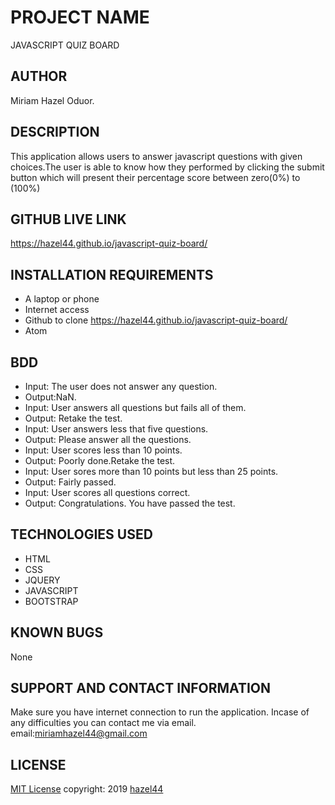 # PROJECT NAME
JAVASCRIPT QUIZ BOARD
## AUTHOR
Miriam Hazel Oduor.
## DESCRIPTION
This application allows users to answer javascript questions with given choices.The user is
able to know how they performed by clicking the submit button which will present their percentage score
between zero(0%) to (100%)
## GITHUB LIVE LINK
https://hazel44.github.io/javascript-quiz-board/
## INSTALLATION REQUIREMENTS
* A laptop or phone
* Internet access
* Github to clone https://hazel44.github.io/javascript-quiz-board/
* Atom
## BDD
* Input: The user does not answer any question.
* Output:NaN.
* Input: User answers all questions but fails all of them.
* Output: Retake the test.
* Input: User answers less that five questions.
* Output: Please answer all the questions.
* Input: User scores less than 10 points.
* Output: Poorly done.Retake the test.
* Input: User sores more than 10 points but less than 25 points.
* Output: Fairly passed.
* Input: User scores all questions correct.
* Output: Congratulations. You have passed the test.
## TECHNOLOGIES USED
* HTML
* CSS
* JQUERY
* JAVASCRIPT
* BOOTSTRAP
## KNOWN BUGS
None
## SUPPORT AND CONTACT INFORMATION
Make sure you have internet connection to run the application.
Incase of any difficulties you can contact me via email.
email:miriamhazel44@gmail.com
## LICENSE
[MIT License](https://choosealicense.com/licenses/mit/#) copyright: 2019 [hazel44](https://github.com/hazel44/)
